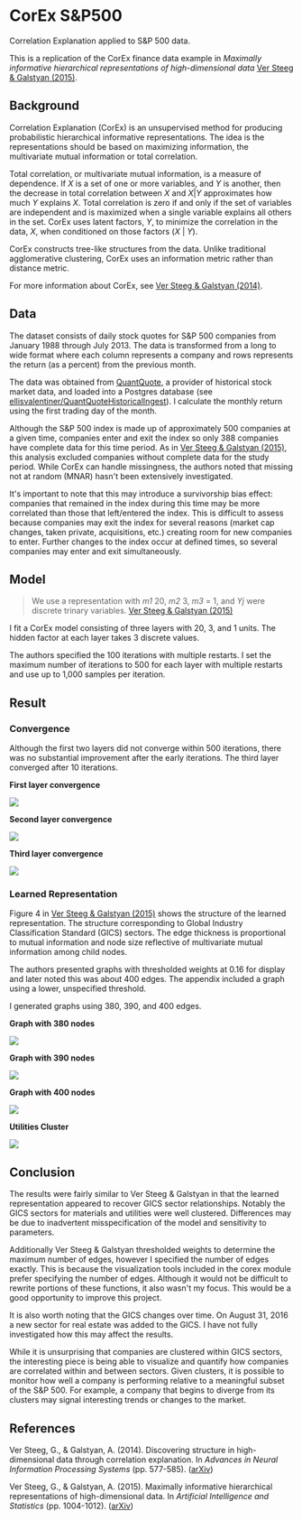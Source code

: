 # CorEx S&P500

Correlation Explanation applied to S&P 500 data.

This is a replication of the CorEx finance data example in _Maximally informative hierarchical representations of high-dimensional data_ [Ver Steeg & Galstyan (2015)](#references).

## Background

Correlation Explanation (CorEx) is an unsupervised method for producing probabilistic hierarchical informative representations. The idea is the representations should be based on maximizing information, the multivariate mutual information or total correlation.

Total correlation, or multivariate mutual information, is a measure of dependence. If _X_ is a set of one or more variables, and _Y_ is another, then the decrease in total correlation between _X_ and _X_|_Y_ approximates how much _Y_ explains _X_. Total correlation is zero if and only if the set of variables are independent and is maximized when a single variable explains all others in the set. CorEx uses latent factors, _Y_, to minimize the correlation in the data, _X_, when conditioned on those factors (_X_ | _Y_).

CorEx constructs tree-like structures from the data. Unlike traditional agglomerative clustering, CorEx uses an information metric rather than distance metric.

For more information about CorEx, see [Ver Steeg & Galstyan (2014)](#references).

## Data

The dataset consists of daily stock quotes for S&P 500 companies from January 1988 through July 2013. The data is transformed from a long to wide format where each column represents a company and rows represents the return (as a percent) from the previous month. 

The data was obtained from [QuantQuote](https://quantquote.com), a provider of historical stock market data, and loaded into a Postgres database (see [ellisvalentiner/QuantQuoteHistoricalIngest](https://github.com/ellisvalentiner/QuantQuoteHistoricalIngest)). I calculate the monthly return using the first trading day of the month.

Although the S&P 500 index is made up of approximately 500 companies at a given time, companies enter and exit the index so only 388 companies have complete data for this time period. As in [Ver Steeg & Galstyan (2015)](#references), this analysis excluded companies without complete data for the study period. While CorEx can handle missingness, the authors noted that missing not at random (MNAR) hasn't been extensively investigated.

It's important to note that this may introduce a survivorship bias effect: companies that remained in the index during this time may be more correlated than those that left/entered the index. This is difficult to assess because companies may exit the index for several reasons (market cap changes, taken private, acquisitions, etc.) creating room for new companies to enter. Further changes to the index occur at defined times, so several companies may enter and exit simultaneously.

## Model

> We use a representation with _m1_ 20, _m2_ 3, _m3_ = 1, and _Yj_ were discrete trinary variables. [Ver Steeg & Galstyan (2015)](#references)

I fit a CorEx model consisting of three layers with 20, 3, and 1 units. The hidden factor at each layer takes 3 discrete values.

The authors specified the 100 iterations with multiple restarts. I set the maximum number of iterations to 500 for each layer with multiple restarts and use up to 1,000 samples per iteration.

## Result

### Convergence

Although the first two layers did not converge within 500 iterations, there was no substantial improvement after the early iterations. The third layer converged after 10 iterations.

**First layer convergence**

![](output/convergence0.jpg)

**Second layer convergence**

![](output/convergence1.jpg)

**Third layer convergence**

![](output/convergence2.jpg)

### Learned Representation

Figure 4 in [Ver Steeg & Galstyan (2015)](#references) shows the structure of the learned representation. The structure corresponding to Global Industry Classification Standard (GICS) sectors. The edge thickness is proportional to mutual information and node size reflective of multivariate mutual information among child nodes.

The authors presented graphs with thresholded weights at 0.16 for display and later noted this was about 400 edges. The appendix included a graph using a lower, unspecified threshold.

I generated graphs using 380, 390, and 400 edges.

**Graph with 380 nodes**

![](output/graph_prune_380_sfdp_w_splines.jpg)

**Graph with 390 nodes**

![](output/graph_prune_390_sfdp_w_splines.jpg)

**Graph with 400 nodes**

![](output/graph_prune_400_sfdp_w_splines.jpg)

**Utilities Cluster**

![](output/graph_prune_380_sfdp_w_splines_utilities.jpg)

## Conclusion

The results were fairly similar to Ver Steeg & Galstyan in that the learned representation appeared to recover GICS sector relationships. Notably the GICS sectors for materials and utilities were well clustered. Differences may be due to inadvertent misspecification of the model and sensitivity to parameters.

Additionally Ver Steeg & Galstyan thresholded weights to determine the maximum number of edges, however I specified the number of edges exactly. This is because the visualization tools included in the corex module prefer specifying the number of edges. Although it would not be difficult to rewrite portions of these functions, it also wasn't my focus. This would be a good opportunity to improve this project.

It is also worth noting that the GICS changes over time. On August 31, 2016 a new sector for real estate was added to the GICS. I have not fully investigated how this may affect the results.

While it is unsurprising that companies are clustered within GICS sectors, the interesting piece is being able to visualize and quantify how companies are correlated within and between sectors. Given clusters, it is possible to monitor how well a company is performing relative to a meaningful subset of the S&P 500. For example, a company that begins to diverge from its clusters may signal interesting trends or changes to the market.

## References

Ver Steeg, G., & Galstyan, A. (2014). Discovering structure in high-dimensional data through correlation explanation. In _Advances in Neural Information Processing Systems_ (pp. 577-585). ([arXiv](https://arxiv.org/abs/1406.1222))

Ver Steeg, G., & Galstyan, A. (2015). Maximally informative hierarchical representations of high-dimensional data. In _Artificial Intelligence and Statistics_ (pp. 1004-1012). ([arXiv](https://arxiv.org/abs/1410.7404v2))

